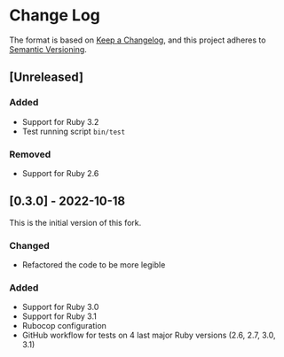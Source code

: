 # Change Log

The format is based on [Keep a Changelog](https://keepachangelog.com/en/1.0.0/),
and this project adheres to [Semantic Versioning](https://semver.org/spec/v2.0.0.html).

## [Unreleased]

### Added

- Support for Ruby 3.2
- Test running script `bin/test`

### Removed

- Support for Ruby 2.6

## [0.3.0] - 2022-10-18

This is the initial version of this fork.

### Changed

- Refactored the code to be more legible

### Added

- Support for Ruby 3.0
- Support for Ruby 3.1
- Rubocop configuration
- GitHub workflow for tests on 4 last major Ruby versions (2.6, 2.7, 3.0, 3.1)
